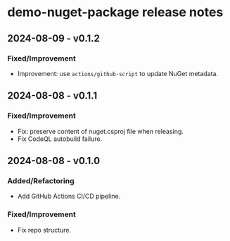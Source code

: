 # demo-nuget-package release notes

## 2024-08-09 - v0.1.2

### Fixed/Improvement

- Improvement: use `actions/github-script` to update NuGet metadata.

## 2024-08-08 - v0.1.1

### Fixed/Improvement

- Fix: preserve content of nuget.csproj file when releasing.
- Fix CodeQL autobuild failure.

## 2024-08-08 - v0.1.0

### Added/Refactoring

- Add GitHub Actions CI/CD pipeline.

### Fixed/Improvement

- Fix repo structure.

